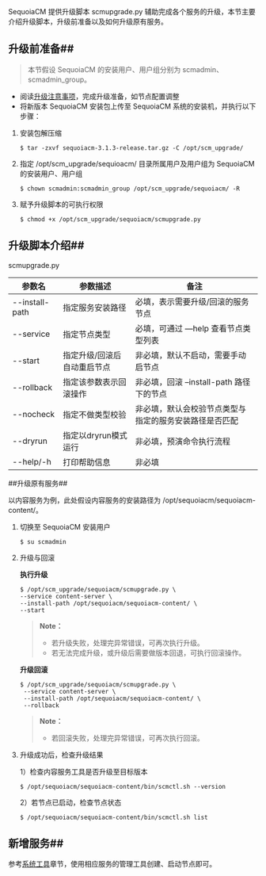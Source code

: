 SequoiaCM 提供升级脚本 scmupgrade.py 辅助完成各个服务的升级，本节主要介绍升级脚本，升级前准备以及如何升级原有服务。

## 升级前准备##

> 本节假设 SequoiaCM 的安装用户、用户组分别为 scmadmin、scmadmin_group。

- 阅读[升级注意事项][upgrade_tip]，完成升级准备，如节点配置调整
- 将新版本 SequoiaCM 安装包上传至 SequoiaCM 系统的安装机，并执行以下步骤：

1. 安装包解压缩

   ```
   $ tar -zxvf sequoiacm-3.1.3-release.tar.gz -C /opt/scm_upgrade/
   ```

2. 指定 /opt/scm_upgrade/sequioacm/ 目录所属用户及用户组为 SequoiaCM 的安装用户、用户组

   ```
   $ chown scmadmin:scmadmin_group /opt/scm_upgrade/sequoiacm/ -R
   ```

3. 赋予升级脚本的可执行权限

   ```
   $ chmod +x /opt/scm_upgrade/sequoiacm/scmupgrade.py
   ```

## 升级脚本介绍##

scmupgrade.py

|参数名|参数描述|备注|
|------|------------|----|
|--install-path|指定服务安装路径|必填，表示需要升级/回滚的服务节点|
|--service|指定节点类型|必填，可通过 —help 查看节点类型列表|
|--start|指定升级/回滚后自动重启节点|非必填，默认不启动，需要手动启节点|
|--rollback|指定该参数表示回滚操作|非必填，回滚 –install-path 路径下的节点|
|--nocheck|指定不做类型校验|非必填，默认会校验节点类型与指定的服务安装路径是否匹配|
|--dryrun|指定以dryrun模式运行|非必填，预演命令执行流程|
|--help/-h|打印帮助信息|非必填|

##升级原有服务##

以内容服务为例，此处假设内容服务的安装路径为 /opt/sequoiacm/sequoiacm-content/。

1. 切换至 SequoiaCM 安装用户

   ```
   $ su scmadmin
   ```

2. 升级与回滚

	**执行升级**

   	```
   	$ /opt/scm_upgrade/sequoiacm/scmupgrade.py \
	--service content-server \
	--install-path /opt/sequoiacm/sequoiacm-content/ \
	--start
   	```

	> **Note：**
	>
	>  * 若升级失败，处理完异常错误，可再次执行升级。
	>  * 若无法完成升级，或升级后需要做版本回退，可执行回滚操作。

	**升级回滚**

   ```
   $ /opt/scm_upgrade/sequoiacm/scmupgrade.py \
	--service content-server \
	--install-path /opt/sequoiacm/sequoiacm-content/ \
	--rollback
   ```

	> **Note：**
	>
	>  * 若回滚失败，处理完异常错误，可再次执行回滚。

3. 升级成功后，检查升级结果

	1）检查内容服务工具是否升级至目标版本

	```
    $ /opt/sequoiacm/sequoiacm-content/bin/scmctl.sh --version
    ```

	2）若节点已启动，检查节点状态

	```
    $ /opt/sequoiacm/sequoiacm-content/bin/scmctl.sh list
    ```

## 新增服务##

参考[系统工具][tools]章节，使用相应服务的管理工具创建、启动节点即可。



[tools]:Maintainance/Tools/Readme.md
[upgrade_tip]:Maintainance/Upgrade/compatibility.md#升级注意事项
